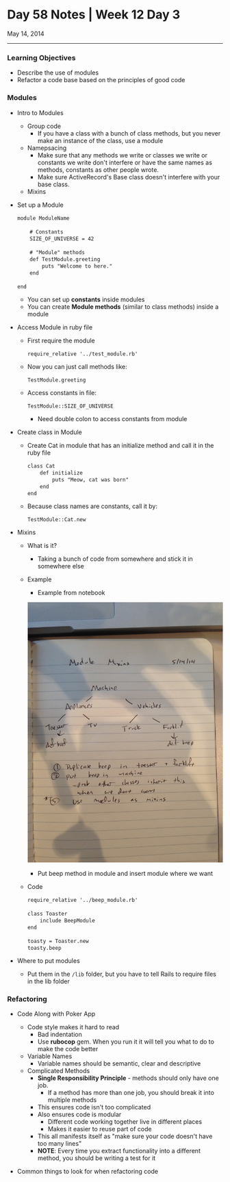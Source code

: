 # Day 58 Notes | Week 12 Day 3

May 14, 2014

---

### Learning Objectives

* Describe the use of modules
* Refactor a code base based on the principles of good code

### Modules

* Intro to Modules
	* Group code
		* If you have a class with a bunch of class methods, but you never make an instance of the class, use a module
	* Namepsacing
		* Make sure that any methods we write or classes we write or constants we write don't interfere or have the same names as methods, constants as other people wrote. 
		* Make sure ActiveRecord's Base class doesn't interfere with your base class. 
	* Mixins
* Set up a Module

	```
	module ModuleName
	
		# Constants
		SIZE_OF_UNIVERSE = 42
		
		# "Module" methods
		def TestModule.greeting
			puts "Welcome to here."
		end
	
	end
	```
	
	* You can set up **constants** inside modules
	* You can create **Module methods** (similar to class methods) inside a module
	
* Access Module in ruby file
	* First require the module
	
		```
		require_relative '../test_module.rb'
		```
	* Now you can just call methods like: 
	
		```
		TestModule.greeting
		```
	* Access constants in file:
	
		```
		TestModule::SIZE_OF_UNIVERSE
		```
		
		* Need double colon to access constants from module
* Create class in Module
	* Create Cat in module that has an initialize method and call it in the ruby file
	
		```
		class Cat
    		def initialize
      			puts "Meow, cat was born"
    		end
  		end
		```
	* Because class names are constants, call it by: 
	
		```
		TestModule::Cat.new

		```
* Mixins
	* What is it?
		* Taking a bunch of code from somewhere and stick it in somewhere else
	* Example
		* Example from notebook
		
		![From Notebook](/images/w12d03_modulemixins.jpg)
		
		* Put beep method in module and insert module where we want
	* Code
	
		```
		require_relative '../beep_module.rb'
		
		class Toaster
			include BeepModule
		end
		
		toasty = Toaster.new
		toasty.beep
		```
* Where to put modules
	* Put them in the ```/lib``` folder, but you have to tell Rails to require files in the lib folder
	
### Refactoring

* Code Along with Poker App
	* Code style makes it hard to read
		* Bad indentation
		* Use **rubocop** gem. When you run it it will tell you what to do to make the code better
	* Variable Names
		* Variable names should be semantic, clear and descriptive
	* Complicated Methods
		* **Single Responsibility Principle** - methods should only have one job. 
			* If a method has more than one job, you should break it into multiple methods
		* This ensures code isn't too complicated
		* Also ensures code is modular
			* Different code working together live in different places
			* Makes it easier to reuse part of code
		* This all manifests itself as "make sure your code doesn't have too many lines"
		* **NOTE**: Every time you extract functionality into a different method, you should be writing a test for it
			
* Common things to look for when refactoring code